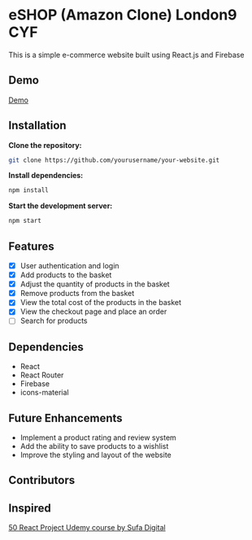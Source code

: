 # eSHOP (Amazon Clone) London9 CYF
This is a simple e-commerce website built using React.js and Firebase

## Demo
<a href="https://london9-amazon-clone-50-react-project.netlify.app/">Demo</a>


## Installation
**Clone the repository:**
```bash
git clone https://github.com/yourusername/your-website.git
```
**Install dependencies:**
```bash
npm install
```
**Start the development server:**
```bash
npm start
```

## Features
- [x] User authentication and login
- [x] Add products to the basket
- [x] Adjust the quantity of products in the basket
- [x] Remove products from the basket
- [x] View the total cost of the products in the basket
- [x] View the checkout page and place an order
- [ ] Search for products

## Dependencies
- React
- React Router
- Firebase
- icons-material

## Future Enhancements
- Implement a product rating and review system
- Add the ability to save products to a wishlist
- Improve the styling and layout of the website


## Contributors
<!-- ALL-CONTRIBUTORS-LIST:START - Do not remove or modify this section -->
<!-- prettier-ignore-start -->
<!-- markdownlint-disable -->

<!-- markdownlint-restore -->
<!-- prettier-ignore-end -->

<!-- ALL-CONTRIBUTORS-LIST:END -->
## Inspired 
<a href="https://www.udemy.com/user/sufa-digital/">50 React Project Udemy course by Sufa Digital</a>